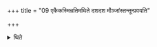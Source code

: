 +++
title = "09 एकैकस्मिन्नतिमथिते दशदश मौञ्जांस्तन्तून्प्रवयति"

+++

<details><summary>थिते</summary>

9. In each hole he (the Adhvaryu) binds ten threads of Muñja(grass). 
</details>
